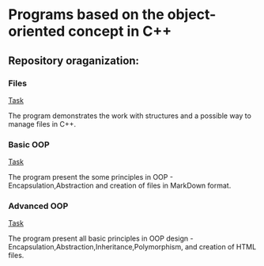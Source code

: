 # Programs  based on the  object-oriented concept in C++

## Repository oraganization:

### Files

[Task](./Files/Task.pdf)

The program demonstrates the work with structures and a possible way to manage files in C++.

### Basic OOP

[Task](./Basic%20OOP/Task.pdf)

The program present the some principles in OOP - Encapsulation,Abstraction and creation of files in MarkDown format.

### Advanced OOP

[Task](./Advanced%20OOP/Task.pdf)

The program present all basic principles in OOP design  - Encapsulation,Abstraction,Inheritance,Polymorphism, and creation of HTML files.



